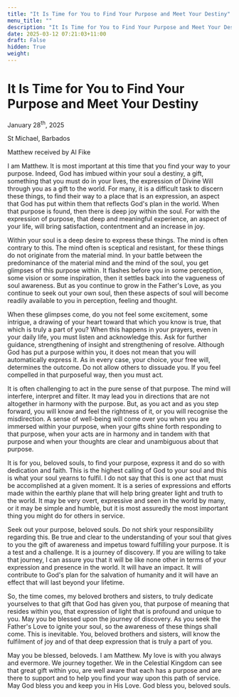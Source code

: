 ```yaml
---
title: "It Is Time for You to Find Your Purpose and Meet Your Destiny"
menu_title: ""
description: "It Is Time for You to Find Your Purpose and Meet Your Destiny"
date: 2025-03-12 07:21:03+11:00
draft: False
hidden: True
weight:
---
```

# It Is Time for You to Find Your Purpose and Meet Your Destiny

January 28<sup>th</sup>, 2025

St Michael, Barbados

Matthew received by Al Fike

I am Matthew. It is most important at this time that you find your way to your purpose. Indeed, God has imbued within your soul a destiny, a gift, something that you must do in your lives, the expression of Divine Will through you as a gift to the world. For many, it is a difficult task to discern these things, to find their way to a place that is an expression, an aspect that God has put within them that reflects God's plan in the world. When that purpose is found, then there is deep joy within the soul. For with the expression of purpose, that deep and meaningful experience, an aspect of your life, will bring satisfaction, contentment and an increase in joy.

Within your soul is a deep desire to express these things. The mind is often contrary to this. The mind often is sceptical and resistant, for these things do not originate from the material mind. In your battle between the predominance of the material mind and the mind of the soul, you get glimpses of this purpose within. It flashes before you in some perception, some vision or some inspiration, then it settles back into the vagueness of soul awareness. But as you continue to grow in the Father's Love, as you continue to seek out your own soul, then these aspects of soul will become readily available to you in perception, feeling and thought.

When these glimpses come, do you not feel some excitement, some intrigue, a drawing of your heart toward that which you know is true, that which is truly a part of you? When this happens in your prayers, even in your daily life, you must listen and acknowledge this. Ask for further guidance, strengthening of insight and strengthening of resolve. Although God has put a purpose within you, it does not mean that you will automatically express it. As in every case, your choice, your free will, determines the outcome. Do not allow others to dissuade you. If you feel compelled in that purposeful way, then you must act.

It is often challenging to act in the pure sense of that purpose. The mind will interfere, interpret and filter. It may lead you in directions that are not altogether in harmony with the purpose. But, as you act and as you step forward, you will know and feel the rightness of it, or you will recognise the misdirection. A sense of well-being will come over you when you are immersed within your purpose, when your gifts shine forth responding to that purpose, when your acts are in harmony and in tandem with that purpose and when your thoughts are clear and unambiguous about that purpose.

It is for you, beloved souls, to find your purpose, express it and do so with dedication and faith. This is the highest calling of God to your soul and this is what your soul yearns to fulfil. I do not say that this is one act that must be accomplished at a given moment. It is a series of expressions and efforts made within the earthly plane that will help bring greater light and truth to the world. It may be very overt, expressive and seen in the world by many, or it may be simple and humble, but it is most assuredly the most important thing you might do for others in service.

Seek out your purpose, beloved souls. Do not shirk your responsibility regarding this. Be true and clear to the understanding of your soul that gives to you the gift of awareness and impetus toward fulfilling your purpose. It is a test and a challenge. It is a journey of discovery. If you are willing to take that journey, I can assure you that it will be like none other in terms of your expression and presence in the world. It will have an impact. It will contribute to God's plan for the salvation of humanity and it will have an effect that will last beyond your lifetime.

So, the time comes, my beloved brothers and sisters, to truly dedicate yourselves to that gift that God has given you, that purpose of meaning that resides within you, that expression of light that is profound and unique to you. May you be blessed upon the journey of discovery. As you seek the Father's Love to ignite your soul, so the awareness of these things shall come. This is inevitable. You, beloved brothers and sisters, will know the fulfilment of joy and of that deep expression that is truly a part of you.

May you be blessed, beloveds. I am Matthew. My love is with you always and evermore. We journey together. We in the Celestial Kingdom can see that great gift within you, are well aware that each has a purpose and are there to support and to help you find your way upon this path of service. May God bless you and keep you in His Love. God bless you, beloved souls.
